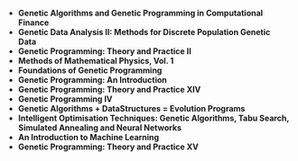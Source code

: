 
<ul>
  
 <li><b><a target="_blank" href="https://github.com/manjunath5496/Genetic-Programming-Books/blob/master/gne(1).pdf" style="text-decoration:none;">Genetic Algorithms and Genetic Programming in Computational Finance</a></b></li>
  
<li><b><a target="_blank" href="https://github.com/manjunath5496/Genetic-Programming-Books/blob/master/gne(2).pdf" style="text-decoration:none;">Genetic Data Analysis II: Methods for Discrete Population Genetic Data </a></b></li>

<li><b><a target="_blank" href="https://github.com/manjunath5496/Genetic-Programming-Books/blob/master/gne(3).pdf" style="text-decoration:none;">Genetic Programming: Theory and Practice II</a></b></li>                         
  <li><b><a target="_blank" href="https://github.com/manjunath5496/Genetic-Programming-Books/blob/master/gne(4).pdf" style="text-decoration:none;">Methods of Mathematical Physics, Vol. 1</a></b></li>
  
   <li><b><a target="_blank" href="https://github.com/manjunath5496/Genetic-Programming-Books/blob/master/gne(5).pdf" style="text-decoration:none;">Foundations of Genetic Programming</a></b></li>  
   
 <li><b><a target="_blank" href="https://github.com/manjunath5496/Genetic-Programming-Books/blob/master/gne(6).pdf" style="text-decoration:none;">Genetic Programming: An Introduction</a></b></li>
  
<li><b><a target="_blank" href="https://github.com/manjunath5496/Genetic-Programming-Books/blob/master/gne(7).pdf" style="text-decoration:none;"> Genetic Programming: Theory and Practice XIV</a></b></li>

 <li><b><a target="_blank" href="https://github.com/manjunath5496/Genetic-Programming-Books/blob/master/gne(8).pdf" style="text-decoration:none;">Genetic Programming IV</a></b></li>
  
<li><b><a target="_blank" href="https://github.com/manjunath5496/Genetic-Programming-Books/blob/master/gne(9).pdf" style="text-decoration:none;">Genetic Algorithms + DataStructures = Evolution Programs </a></b></li>

<li><b><a target="_blank" href="https://github.com/manjunath5496/Genetic-Programming-Books/blob/master/gne(10).pdf" style="text-decoration:none;">Intelligent Optimisation Techniques: Genetic Algorithms, Tabu Search, Simulated Annealing and Neural Networks</a></b></li>                         
  <li><b><a target="_blank" href="https://github.com/manjunath5496/Genetic-Programming-Books/blob/master/gne(11).pdf" style="text-decoration:none;">An Introduction to Machine Learning</a></b></li>
  
   <li><b><a target="_blank" href="https://github.com/manjunath5496/Genetic-Programming-Books/blob/master/gne(12).pdf" style="text-decoration:none;">Genetic Programming: Theory and Practice XV</a></b></li>  
   









     
 </ul>
